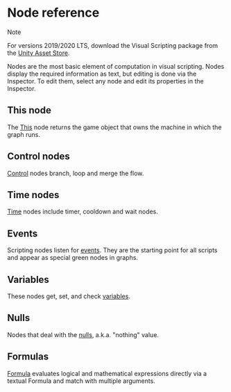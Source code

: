 # Node reference

> [!NOTE]
> For versions 2019/2020 LTS, download the Visual Scripting package from
> the [Unity Asset Store](https://assetstore.unity.com/packages/tools/visual-bolt-163802).

Nodes are the most basic element of computation in visual scripting. Nodes display the required information as text, but
editing is done via the Inspector. To edit them, select any node and edit its properties in the Inspector.

## This node

The [This](vs-self.md) node returns the game object that owns the machine in which the graph runs.

## Control nodes

[Control](vs-control.md) nodes branch, loop and merge the flow.

## Time  nodes

[Time](vs-time.md) nodes include timer, cooldown and wait nodes.

## Events

Scripting nodes listen for [events](vs-events-reference.md). They are the starting point for all scripts and appear as
special green nodes in graphs.

## Variables

These nodes get, set, and check [variables](vs-variables-reference.md).

## Nulls

Nodes that deal with the [nulls](vs-nulls.md), a.k.a. "nothing" value.

## Formulas

[Formula](vs-formula.md) evaluates logical and mathematical expressions directly via a textual Formula and match with
multiple arguments.
